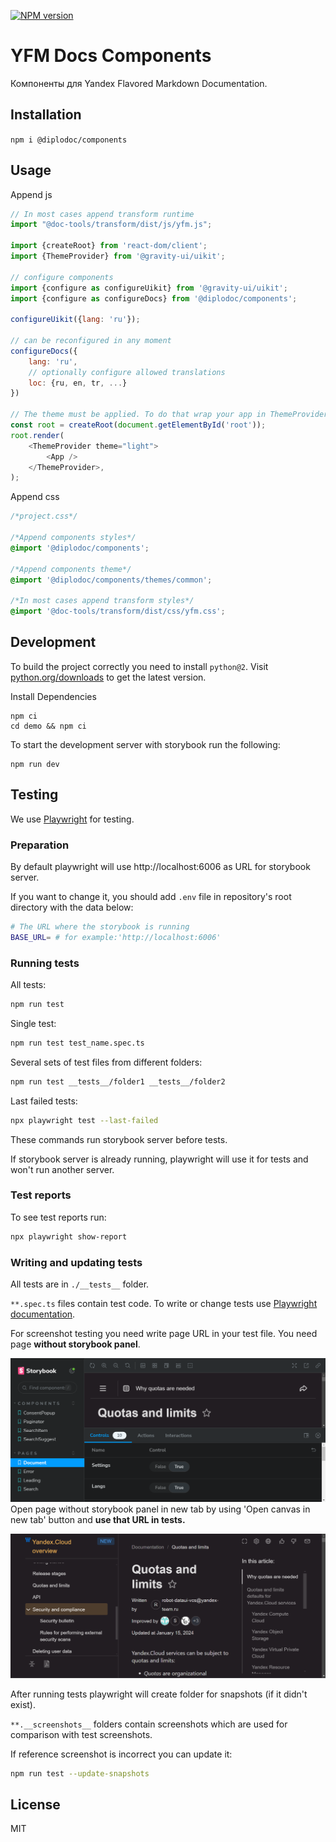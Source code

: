 [![NPM version](https://img.shields.io/npm/v/@diplodoc/components.svg?style=flat)](https://www.npmjs.org/package/@diplodoc/components)

# YFM Docs Components

Компоненты для Yandex Flavored Markdown Documentation.

## Installation

`npm i @diplodoc/components`

## Usage

Append js

```js
// In most cases append transform runtime
import "@doc-tools/transform/dist/js/yfm.js";

import {createRoot} from 'react-dom/client';
import {ThemeProvider} from '@gravity-ui/uikit';

// configure components
import {configure as configureUikit} from '@gravity-ui/uikit';
import {configure as configureDocs} from '@diplodoc/components';

configureUikit({lang: 'ru'});

// can be reconfigured in any moment
configureDocs({
    lang: 'ru',
    // optionally configure allowed translations
    loc: {ru, en, tr, ...}
})

// The theme must be applied. To do that wrap your app in ThemeProvider
const root = createRoot(document.getElementById('root'));
root.render(
    <ThemeProvider theme="light">
        <App />
    </ThemeProvider>,
);
```

Append css

```css
/*project.css*/

/*Append components styles*/
@import '@diplodoc/components';

/*Append components theme*/
@import '@diplodoc/components/themes/common';

/*In most cases append transform styles*/
@import '@doc-tools/transform/dist/css/yfm.css';
```

## Development

To build the project correctly you need to install `python@2`.
Visit [python.org/downloads](https://www.python.org/downloads/release/python-2718/) to get the latest version.

Install Dependencies

```shell
npm ci
cd demo && npm ci
```

To start the development server with storybook run the following:

```shell
npm run dev
```

## Testing

We use [Playwright](https://playwright.dev/docs/intro) for testing.

### Preparation

By default playwright will use http://localhost:6006 as URL for storybook server.

If you want to change it, you should add `.env` file in repository's root directory with the data below:

```bash
# The URL where the storybook is running
BASE_URL= # for example:'http://localhost:6006'
```

### Running tests

All tests:

```bash
npm run test
```

Single test:

```bash
npm run test test_name.spec.ts
```

Several sets of test files from different folders:

```bash
npm run test __tests__/folder1 __tests__/folder2
```

Last failed tests:

```bash
npx playwright test --last-failed
```

These commands run storybook server before tests.

If storybook server is already running, playwright will use it for tests and won't run another server.

### Test reports

To see test reports run:

```bash
npx playwright show-report
```

### Writing and updating tests

All tests are in `./__tests__` folder.

`**.spec.ts` files contain test code.
To write or change tests use [Playwright documentation](https://playwright.dev/docs/intro).

For screenshot testing you need write page URL in your test file. You need page **without storybook panel**.

![Page with storybook panel](.github/assets/page-with-storybook-panel.png)
Open page without storybook panel in new tab by using 'Open canvas in new tab' button and **use that URL in tests.**

![Page without storybook panel](.github/assets/page-without-storybook-panel.png)

After running tests playwright will create folder for snapshots (if it didn't exist).

`**.__screenshots__` folders contain screenshots which are used for comparison with test screenshots.

If reference screenshot is incorrect you can update it:

```bash
npm run test --update-snapshots
```

## License

MIT
